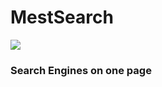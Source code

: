# MestSearch
 <img src="https://secyukle.com/images/2020/12/11/indir.png">
<h3> Search Engines on one page </h3><br>

